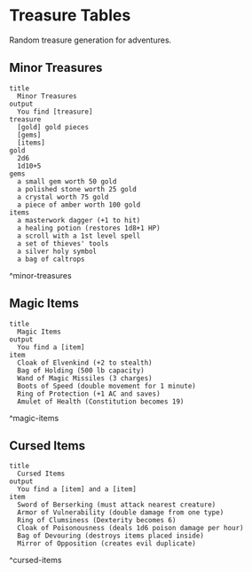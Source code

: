 # Treasure Tables

Random treasure generation for adventures.

## Minor Treasures

```perchance
title
  Minor Treasures
output
  You find [treasure]
treasure
  [gold] gold pieces
  [gems]
  [items]
gold
  2d6
  1d10+5
gems
  a small gem worth 50 gold
  a polished stone worth 25 gold
  a crystal worth 75 gold
  a piece of amber worth 100 gold
items
  a masterwork dagger (+1 to hit)
  a healing potion (restores 1d8+1 HP)
  a scroll with a 1st level spell
  a set of thieves' tools
  a silver holy symbol
  a bag of caltrops
```

^minor-treasures

## Magic Items

```perchance
title
  Magic Items
output
  You find a [item]
item
  Cloak of Elvenkind (+2 to stealth)
  Bag of Holding (500 lb capacity)
  Wand of Magic Missiles (3 charges)
  Boots of Speed (double movement for 1 minute)
  Ring of Protection (+1 AC and saves)
  Amulet of Health (Constitution becomes 19)
```

^magic-items

## Cursed Items

```perchance
title
  Cursed Items
output
  You find a [item] and a [item]
item
  Sword of Berserking (must attack nearest creature)
  Armor of Vulnerability (double damage from one type)
  Ring of Clumsiness (Dexterity becomes 6)
  Cloak of Poisonousness (deals 1d6 poison damage per hour)
  Bag of Devouring (destroys items placed inside)
  Mirror of Opposition (creates evil duplicate)
```

^cursed-items
